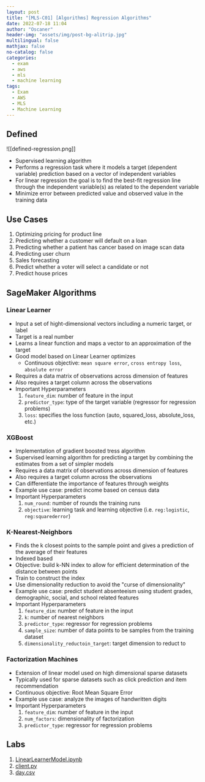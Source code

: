 ```yaml
---
layout: post
title: "[MLS-C01] [Algorithms] Regression Algorithms"
date: 2022-07-18 11:04
author: "Oscaner"
header-img: "assets/img/post-bg-alitrip.jpg"
multilingual: false
mathjax: false
no-catalog: false
categories:
  - exam
  - aws
  - mls
  - machine learning
tags:
  - Exam
  - AWS
  - MLS
  - Machine Learning
---
```


## Defined

![[defined-regression.png]]

- Supervised learning algorithm
- Performs a regression task where it models a target (dependent variable) prediction based on a vector of independent  variables
- For linear regression the goal is to find the best-fit regression line through the independent variable(s) as related to the dependent variable
- Minimize error between predicted value and observed value in the training data

## Use Cases

1. Optimizing pricing for product line
2. Predicting whether a customer will default on a loan
3. Predicting whether a patient has cancer based on image scan data
4. Predicting user churn
5. Sales forecasting
6. Predict whether a voter will select a candidate or not
7. Predict house prices

## SageMaker Algorithms

### Linear Learner

- Input a set of hight-dimensional vectors including a numeric target, or label
- Target is a real number
- Learns a linear function and maps a vector to an approximation of the target
- Good model based on Linear Learner optimizes
    - Continuous objective: `mean square error`, `cross entropy loss`, `absolute error`
- Requires a data matrix of observations across dimension of features
- Also requires a target column across the observations
- Important Hyperparameters
    1. `feature_dim`: number of feature in the input
    2. `predictor_type`: type of the target variable (regressor for regression problems)
    3. `loss`: specifies the loss function (auto, squared_loss, absolute_loss, etc.)

### XGBoost

- Implementation of gradient boosted tress algorithm
- Supervised learning algorithm for predicting a target by combining the estimates from a set of simpler models
- Requires a data matrix of observations across dimension of features
- Also requires a target column across the observations
- Can differentiate the importance of features through weights
- Example use case: predict income based on census data
- Important Hyperparameters
    1. `num_round`: number of rounds the training runs
    2. `objective`: learning task and learning objective (i.e. `reg:logistic`, `reg:squarederror`)

### K-Nearest-Neighbors

- Finds the k closest points to the sample point and gives a prediction of the average of their features
- Indexed based
- Objective: build k-NN index to allow for efficient determination of the distance between points
- Train to construct the index
- Use dimensionality reduction to avoid the "curse of dimensionality"
- Example use case: predict student absenteeism using student grades, demographic, social, and school related features
- Important Hyperparameters
    1. `feature_dim`: number of feature in the input
    2. `k`: number of nearest neighbors
    3. `predictor_type`: regressor for regression problems
    4. `sample_size`: number of data points to be samples from the training dataset
    5. `dimensionality_reductoin_target`: target dimension to reduct to

### Factorization Machines

- Extension of linear model used on high dimensional sparse datasets
- Typically used for sparse datasets such as click prediction and item recommendation
- Continuous objective: Root Mean Square Error
- Example use case: analyze the images of handwritten digits
- Important Hyperparameters
    1. `feature_dim`: number of feature in the input
    2. `num_factors`: dimensionality of factorization
    3. `predictor_type`: regressor for regression problems

## Labs

1. [LinearLearnerModel.ipynb](https://github.com/Oscaner/Exam/blob/master/aws/mls-c01/whizlabs/05-algorithms/03-regression-algorithms/LinearLearnerModel.ipynb "LinearLearnerModel.ipynb")
2. [client.py](https://github.com/Oscaner/Exam/blob/master/aws/mls-c01/whizlabs/05-algorithms/03-regression-algorithms/client.py "client.py")
3. [day.csv](https://github.com/Oscaner/Exam/blob/master/aws/mls-c01/whizlabs/05-algorithms/03-regression-algorithms/day.csv "day.csv")

